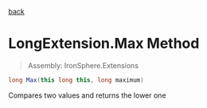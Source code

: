 ﻿

[back](/IronSphere.Extensions/types/LongExtension)

# LongExtension.Max Method

> Assembly: IronSphere.Extensions

```csharp
long Max(this long this, long maximum)
```

Compares two values and returns the lower one

 